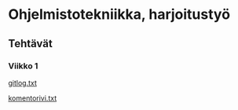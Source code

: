 # Ohjelmistotekniikka, harjoitustyö

## Tehtävät

### Viikko 1
[gitlog.txt](https://github.com/VoxBorealis/ot-harjoitustyo/blob/8b42fb2099a82544683bb6dd1322964c405e4ac8/laskarit/viikko1/gitlog.txt)

[komentorivi.txt](https://github.com/VoxBorealis/ot-harjoitustyo/blob/8b42fb2099a82544683bb6dd1322964c405e4ac8/laskarit/viikko1/komentorivi.txt)
